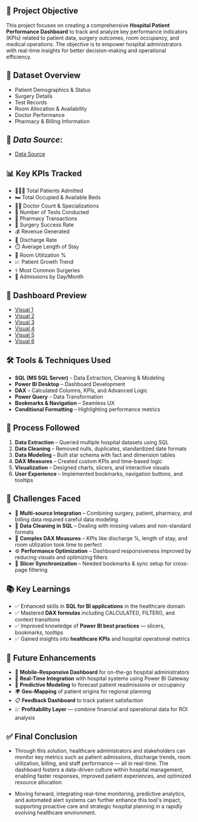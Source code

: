
## 🎯 Project Objective
This project focuses on creating a comprehensive **Hospital Patient Performance Dashboard** to track and analyze key performance indicators (KPIs) related to patient data, surgery outcomes, room occupancy, and medical operations. The objective is to empower hospital administrators with real-time insights for better decision-making and operational efficiency.

## 📁 Dataset Overview
- Patient Demographics & Status
- Surgery Details
- Test Records
- Room Allocation & Availability
- Doctor Performance
- Pharmacy & Billing Information

## 🔗 *Data Source*:
- <a href="https://github.com/Raghunath-analytics/Hospital-Patient-Performance-Dashboard/blob/main/Source%20file.zip">Data Source</a>

## 📊 Key KPIs Tracked
- 🧑‍🤝‍🧑 Total Patients Admitted
- 🛏️ Total Occupied & Available Beds
- 👨‍⚕️ Doctor Count & Specializations
- 🧪 Number of Tests Conducted
- 💊 Pharmacy Transactions
- 💉 Surgery Success Rate
- 💰 Revenue Generated
- 🔄 Discharge Rate
- ⏱️ Average Length of Stay
- 🏥 Room Utilization %
- 📈 Patient Growth Trend
- ⚕️ Most Common Surgeries
- 📅 Admissions by Day/Month

## 📌 Dashboard Preview
- <a href="https://github.com/Raghunath-analytics/Hospital-Patient-Performance-Dashboard/blob/main/Screenshot%201.png">Visual 1</a>
- <a href="https://github.com/Raghunath-analytics/Hospital-Patient-Performance-Dashboard/blob/main/Screenshot%202.png">Visual 2</a>
- <a href="https://github.com/Raghunath-analytics/Hospital-Patient-Performance-Dashboard/blob/main/Screenshot%203.png">Visual 3</a>
- <a href="https://github.com/Raghunath-analytics/Hospital-Patient-Performance-Dashboard/blob/main/Screenshot%204.png">Visual 4</a>
- <a href="https://github.com/Raghunath-analytics/Hospital-Patient-Performance-Dashboard/blob/main/Screenshot%205.png">Visual 5 </a>
- <a href="https://github.com/Raghunath-analytics/Hospital-Patient-Performance-Dashboard/blob/main/Screenshot%206.png">Visual 6</a>

## 🛠 Tools & Techniques Used
- **SQL (MS SQL Server)** – Data Extraction, Cleaning & Modeling  
- **Power BI Desktop** – Dashboard Development  
- **DAX** – Calculated Columns, KPIs, and Advanced Logic  
- **Power Query** – Data Transformation  
- **Bookmarks & Navigation** – Seamless UX  
- **Conditional Formatting** – Highlighting performance metrics  

## 🔄 Process Followed
1. **Data Extraction** – Queried multiple hospital datasets using SQL
2. **Data Cleaning** – Removed nulls, duplicates, standardized date formats
3. **Data Modeling** – Built star schema with fact and dimension tables
4. **DAX Measures** – Created custom KPIs and time-based logic
5. **Visualization** – Designed charts, slicers, and interactive visuals
6. **User Experience** – Implemented bookmarks, navigation buttons, and tooltips

## 🧗 Challenges Faced
- 🔁 **Multi-source Integration** – Combining surgery, patient, pharmacy, and billing data required careful data modeling  
- 🧹 **Data Cleaning in SQL** – Dealing with missing values and non-standard formats  
- 🧠 **Complex DAX Measures** – KPIs like discharge %, length of stay, and room utilization took time to perfect  
- ⚙️ **Performance Optimization** – Dashboard responsiveness improved by reducing visuals and optimizing filters  
- 🔄 **Slicer Synchronization** – Needed bookmarks & sync setup for cross-page filtering  
   
## 📚 Key Learnings
- ✅ Enhanced skills in **SQL for BI applications** in the healthcare domain  
- ✅ Mastered **DAX formulas** including CALCULATE(), FILTER(), and context transitions  
- ✅ Improved knowledge of **Power BI best practices** — slicers, bookmarks, tooltips  
- ✅ Gained insights into **healthcare KPIs** and hospital operational metrics  

## 🔮 Future Enhancements
- 📲 **Mobile-Responsive Dashboard** for on-the-go hospital administrators  
- 📡 **Real-Time Integration** with hospital systems using Power BI Gateway  
- 🧠 **Predictive Modeling** to forecast patient readmissions or occupancy  
- 🌍 **Geo-Mapping** of patient origins for regional planning  
- 📋 **Feedback Dashboard** to track patient satisfaction  
- 💹 **Profitability Layer** — combine financial and operational data for ROI analysis  

## ✅ Final Conclusion
- Through this solution, healthcare administrators and stakeholders can monitor key metrics such as patient admissions, discharge trends, room utilization, billing, and staff performance — all in real-time. The     dashboard fosters a data-driven culture within hospital management, enabling faster responses, improved patient experiences, and optimized resource allocation.

- Moving forward, integrating real-time monitoring, predictive analytics, and automated alert systems can further enhance this tool's impact, supporting proactive care and strategic hospital planning in a rapidly   evolving healthcare environment.
